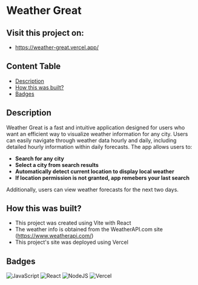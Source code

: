 # Weather Great

## Visit this project on:

- https://weather-great.vercel.app/

## Content Table

- [Description](#description)
- [How this was built?](#how-this-was-built)
- [Badges](#badges)

## Description

Weather Great is a fast and intuitive application designed for users who want an efficient way to visualize weather information for any city. Users can easily navigate through weather data hourly and daily, including detailed hourly information within daily forecasts.
The app allows users to:

- **Search for any city**
- **Select a city from search results**
- **Automatically detect current location to display local weather**
- **If location permission is not granted, app remebers your last search**

Additionally, users can view weather forecasts for the next two days.

## How this was built?

- This project was created using Vite with React
- The weather info is obtained from the WeatherAPI.com site (https://www.weatherapi.com/)
- This project's site was deployed using Vercel

## Badges

![JavaScript](https://img.shields.io/badge/javascript-%23323330.svg?style=for-the-badge&logo=javascript&logoColor=%23F7DF1E)
![React](https://img.shields.io/badge/react-%2320232a.svg?style=for-the-badge&logo=react&logoColor=%2361DAFB)
![NodeJS](https://img.shields.io/badge/node.js-6DA55F?style=for-the-badge&logo=node.js&logoColor=white)
![Vercel](https://img.shields.io/badge/vercel-%23000000.svg?style=for-the-badge&logo=vercel&logoColor=white)
